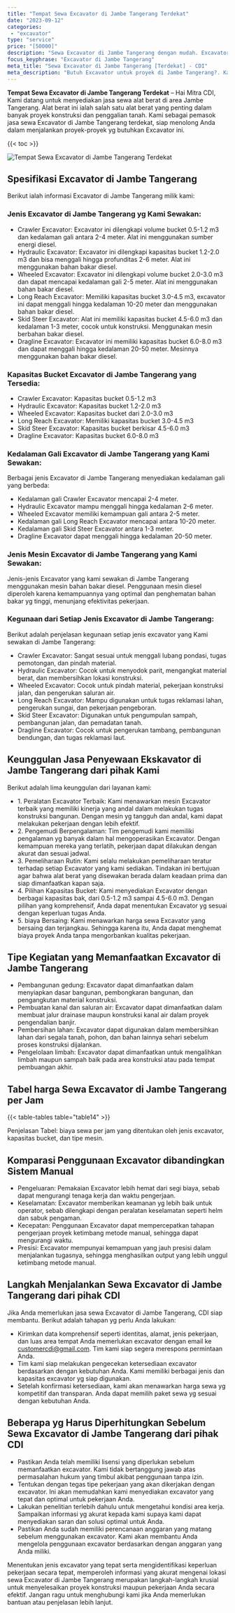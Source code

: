 ```yaml
---
title: "Tempat Sewa Excavator di Jambe Tangerang Terdekat"
date: "2023-09-12"
categories:
 - "excavator"
type: "service"
price: "[50000]"
description: "Sewa Excavator di Jambe Tangerang dengan mudah. Excavator unggulan untuk proyek konstruksi yang membutuhkan peralatan profesional dengan performa optimal. Konsultasikan kebutuhan Anda."
focus_keyphrase: "Excavator di Jambe Tangerang"
meta_title: "Sewa Excavator di Jambe Tangerang [Terdekat] - CDI"
meta_description: "Butuh Excavator untuk proyek di Jambe Tangerang?. Kami tawarkan Excavator berkualitas untuk mendukung produktivitas. Penawaran spesial minggu ini tersedia."
---
```


**Tempat Sewa Excavator di Jambe Tangerang Terdekat** – Hai Mitra CDI, Kami datang untuk menyediakan jasa sewa alat berat di area Jambe Tangerang. Alat berat ini ialah salah satu alat berat yang penting dalam banyak proyek konstruksi dan penggalian tanah. Kami sebagai pemasok jasa sewa Excavator di Jambe Tangerang terdekat, siap menolong Anda dalam menjalankan proyek-proyek yg butuhkan Excavator ini.

{{< toc >}}

![Tempat Sewa Excavator di Jambe Tangerang Terdekat](/images/excavator/excavator-08.jpg)

## Spesifikasi Excavator di Jambe Tangerang

Berikut ialah informasi Excavator di Jambe Tangerang milik kami:

### Jenis Excavator di Jambe Tangerang yg Kami Sewakan:

*   Crawler Excavator: Excavator ini dilengkapi volume bucket 0.5-1.2 m3 dan kedalaman gali antara 2-4 meter. Alat ini menggunakan sumber energi diesel.
*   Hydraulic Excavator: Excavator ini dilengkapi kapasitas bucket 1.2-2.0 m3 dan bisa menggali hingga profunditas 2-6 meter. Alat ini menggunakan bahan bakar diesel.
*   Wheeled Excavator: Excavator ini dilengkapi volume bucket 2.0-3.0 m3 dan dapat mencapai kedalaman gali 2-5 meter. Alat ini menggunakan bahan bakar diesel.
*   Long Reach Excavator: Memiliki kapasitas bucket 3.0-4.5 m3, excavator ini dapat menggali hingga kedalaman 10-20 meter dan menggunakan bahan bakar diesel.
*   Skid Steer Excavator: Alat ini memiliki kapasitas bucket 4.5-6.0 m3 dan kedalaman 1-3 meter, cocok untuk konstruksi. Menggunakan mesin berbahan bakar diesel.
*   Dragline Excavator: Excavator ini memiliki kapasitas bucket 6.0-8.0 m3 dan dapat menggali hingga kedalaman 20-50 meter. Mesinnya menggunakan bahan bakar diesel.

### Kapasitas Bucket Excavator di Jambe Tangerang yang Tersedia:

*   Crawler Excavator: Kapasitas bucket 0.5-1.2 m3
*   Hydraulic Excavator: Kapasitas bucket 1.2-2.0 m3
*   Wheeled Excavator: Kapasitas bucket dari 2.0-3.0 m3
*   Long Reach Excavator: Memiliki kapasitas bucket 3.0-4.5 m3
*   Skid Steer Excavator: Kapasitas bucket berkisar 4.5-6.0 m3
*   Dragline Excavator: Kapasitas bucket 6.0-8.0 m3

### Kedalaman Gali Excavator di Jambe Tangerang yang Kami Sewakan:

Berbagai jenis Excavator di Jambe Tangerang menyediakan kedalaman gali yang berbeda:

*   Kedalaman gali Crawler Excavator mencapai 2-4 meter.
*   Hydraulic Excavator mampu menggali hingga kedalaman 2-6 meter.
*   Wheeled Excavator memiliki kemampuan gali antara 2-5 meter.
*   Kedalaman gali Long Reach Excavator mencapai antara 10-20 meter.
*   Kedalaman gali Skid Steer Excavator antara 1-3 meter.
*   Dragline Excavator dapat menggali hingga kedalaman 20-50 meter.

### Jenis Mesin Excavator di Jambe Tangerang yang Kami Sewakan:

Jenis-jenis Excavator yang kami sewakan di Jambe Tangerang menggunakan mesin bahan bakar diesel. Penggunaan mesin diesel diperoleh karena kemampuannya yang optimal dan penghematan bahan bakar yg tinggi, menunjang efektivitas pekerjaan.

### Kegunaan dari Setiap Jenis Excavator di Jambe Tangerang:

Berikut adalah penjelasan kegunaan setiap jenis excavator yang Kami sewakan di Jambe Tangerang:

*   Crawler Excavator: Sangat sesuai untuk menggali lubang pondasi, tugas pemotongan, dan pindah material.
*   Hydraulic Excavator: Cocok untuk menyodok parit, mengangkat material berat, dan membersihkan lokasi konstruksi.
*   Wheeled Excavator: Cocok untuk pindah material, pekerjaan konstruksi jalan, dan pengerukan saluran air.
*   Long Reach Excavator: Mampu digunakan untuk tugas reklamasi lahan, pengerukan sungai, dan pekerjaan pengeboran.
*   Skid Steer Excavator: Digunakan untuk pengumpulan sampah, pembangunan jalan, dan pemadatan tanah.
*   Dragline Excavator: Cocok untuk pengerukan tambang, pembangunan bendungan, dan tugas reklamasi laut.

## Keunggulan Jasa Penyewaan Ekskavator di Jambe Tangerang dari pihak Kami

Berikut adalah lima keunggulan dari layanan kami:

*   1\. Peralatan Excavator Terbaik: Kami menawarkan mesin Excavator terbaik yang memiliki kinerja yang andal dalam melakukan tugas konstruksi bangunan. Dengan mesin yg tangguh dan andal, kami dapat melakukan pekerjaan dengan lebih efektif.
*   2\. Pengemudi Berpengalaman: Tim pengemudi kami memiliki pengalaman yg banyak dalam hal mengoperasikan Excavator. Dengan kemampuan mereka yang terlatih, pekerjaan dapat dilakukan dengan akurat dan sesuai jadwal.
*   3\. Pemeliharaan Rutin: Kami selalu melakukan pemeliharaan teratur terhadap setiap Excavator yang kami sediakan. Tindakan ini bertujuan agar bahwa alat berat yang disewakan berada dalam keadaan prima dan siap dimanfaatkan kapan saja.
*   4\. Pilihan Kapasitas Bucket: Kami menyediakan Excavator dengan berbagai kapasitas bak, dari 0.5-1.2 m3 sampai 4.5-6.0 m3. Dengan pilihan yang komprehensif, Anda dapat menentukan Excavator yg sesuai dengan keperluan tugas Anda.
*   5\. biaya Bersaing: Kami menawarkan harga sewa Excavator yang bersaing dan terjangkau. Sehingga karena itu, Anda dapat menghemat biaya proyek Anda tanpa mengorbankan kualitas pekerjaan.

## Tipe Kegiatan yang Memanfaatkan Excavator di Jambe Tangerang

*   Pembangunan gedung: Excavator dapat dimanfaatkan dalam menyiapkan dasar bangunan, pembongkaran bangunan, dan pengangkutan material konstruksi.
*   Pembuatan kanal dan saluran air: Excavator dapat dimanfaatkan dalam membuat jalur drainase maupun konstruksi kanal air dalam proyek pengendalian banjir.
*   Pembersihan lahan: Excavator dapat digunakan dalam membersihkan lahan dari segala tanah, pohon, dan bahan lainnya sehari sebelum proses konstruksi dijalankan.
*   Pengelolaan limbah: Excavator dapat dimanfaatkan untuk mengalihkan limbah maupun sampah baik pada area konstruksi atau pada tempat pembuangan akhir.

## Tabel harga Sewa Excavator di Jambe Tangerang per Jam

{{< table-tables table="table14" >}}

Penjelasan Tabel: biaya sewa per jam yang ditentukan oleh jenis excavator, kapasitas bucket, dan tipe mesin.

## Komparasi Penggunaan Excavator dibandingkan Sistem Manual

*   Pengeluaran: Pemakaian Excavator lebih hemat dari segi biaya, sebab dapat mengurangi tenaga kerja dan waktu pengerjaan.
*   Keselamatan: Excavator memberikan keamanan yg lebih baik untuk operator, sebab dilengkapi dengan peralatan keselamatan seperti helm dan sabuk pengaman.
*   Kecepatan: Penggunaan Excavator dapat mempercepatkan tahapan pengerjaan proyek ketimbang metode manual, sehingga dapat mengurangi waktu.
*   Presisi: Excavator mempunyai kemampuan yang jauh presisi dalam menjalankan tugasnya, sehingga menghasilkan output yang lebih unggul ketimbang metode manual.

## Langkah Menjalankan Sewa Excavator di Jambe Tangerang dari pihak CDI

Jika Anda memerlukan jasa sewa Excavator di Jambe Tangerang, CDI siap membantu. Berikut adalah tahapan yg perlu Anda lakukan:

*   Kirimkan data komprehensif seperti identitas, alamat, jenis pekerjaan, dan luas area tempat Anda memerlukan excavator dengan email ke customercdi@gmail.com. Tim kami siap segera merespons permintaan Anda.
*   Tim kami siap melakukan pengecekan ketersediaan excavator berdasarkan dengan kebutuhan Anda. Kami memiliki berbagai jenis dan kapasitas excavator yg siap digunakan.
*   Setelah konfirmasi ketersediaan, kami akan menawarkan harga sewa yg kompetitif dan transparan. Anda dapat memilih paket sewa yg sesuai dengan kebutuhan Anda.

## Beberapa yg Harus Diperhitungkan Sebelum Sewa Excavator di Jambe Tangerang dari pihak CDI

*   Pastikan Anda telah memiliki lisensi yang diperlukan sebelum memanfaatkan excavator. Kami tidak bertanggung jawab atas permasalahan hukum yang timbul akibat penggunaan tanpa izin.
*   Tentukan dengan tegas tipe pekerjaan yang akan dikerjakan dengan excavator. Ini akan memudahkan kami menyediakan excavator yang tepat dan optimal untuk pekerjaan Anda.
*   Lakukan penelitian terlebih dahulu untuk mengetahui kondisi area kerja. Sampaikan informasi yg akurat kepada kami supaya kami dapat menyediakan saran dan solusi optimal untuk Anda.
*   Pastikan Anda sudah memiliki perencanaan anggaran yang matang sebelum menggunakan excavator. Kami akan membantu Anda mengelola penggunaan excavator berdasarkan dengan anggaran yang Anda miliki.

Menentukan jenis excavator yang tepat serta mengidentifikasi keperluan pekerjaan secara tepat, memperoleh informasi yang akurat mengenai lokasi sewa Excavator di Jambe Tangerang merupakan langkah-langkah krusial untuk menyelesaikan proyek konstruksi maupun pekerjaan Anda secara efektif. Jangan ragu untuk menghubungi kami jika Anda memerlukan bantuan atau penjelasan lebih lanjut.